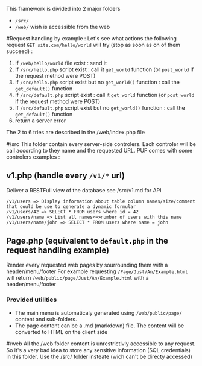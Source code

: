 This framework is divided into 2 major folders
 - `/src/` 
 - `/web/` wish is accessible from the web

#Request handling by example :
Let's see what actions the following request `GET site.com/hello/world` will try  (stop as soon as on of them succeed) :

1. If `/web/hello/world` file exist : send it
2. If `/src/hello.php` script exist : call it `get_world` function (or `post_world` if the request method were POST)
3. If `/src/hello.php` script exist but no `get_world()` function : call the `get_default()` function
4. If `/src/default.php` script exist : call it `get_world` function (or `post_world` if the request method were POST)
5. If `/src/default.php` script exist but no `get_world()` function : call the `get_default()` function
6. return a server error

The 2 to 6 tries are described in the /web/index.php file

#/src
This folder contain every server-side controlers.
Each controler will be call according to they name and the requested URL.
PUF comes with some controlers examples :
## v1.php (handle every `/v1/*` url)
Deliver a RESTFull view of the database see /src/v1.md for API
```
/v1/users => Display information about table column names/size/comment that could be use to generate a dynamic formular
/v1/users/42 => SELECT * FROM users where id = 42
/v1/users/name => List all names<=>number of users with this name
/v1/users/name/john => SELECT * FROM users where name = john
```

## Page.php (equivalent to `default.php` in the request handling example)
Render every requested web pages by sourrounding them with a header/menu/footer
For example requesting `/Page/Just/An/Example.html` will return `/web/public/page/Just/An/Example.html` with a header/menu/footer
### Provided utilities 
- The main menu is automaticaly generated using `/web/public/page/` content and sub-folders.
- The page content can be a .md (markdown) file. The content will be converted to HTML on the client side 

#/web
All the /web folder content is unrestrictivly accessible to any request.
So it's a very bad idea to store any sensitive information (SQL credentials) in this folder. Use the /src/ folder insteate (wich can't be directy accessed)
